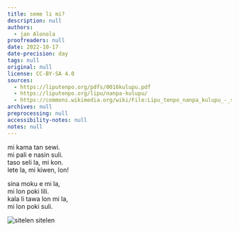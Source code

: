 ```yaml
---
title: seme li mi?
description: null
authors:
  - jan Alonola
proofreaders: null
date: 2022-10-17
date-precision: day
tags: null
original: null
license: CC-BY-SA 4.0
sources:
  - https://liputenpo.org/pdfs/0016kulupu.pdf
  - https://liputenpo.org/lipu/nanpa-kulupu/
  - https://commons.wikimedia.org/wiki/File:Lipu_tenpo_nanpa_kulupu_-_sitelen_sitelen.png
archives: null
preprocessing: null
accessibility-notes: null
notes: null
---
```


mi kama tan sewi.  
mi pali e nasin suli.  
taso seli la, mi kon.  
lete la, mi kiwen, lon!

sina moku e mi la,  
mi lon poki lili.  
kala li tawa lon mi la,  
mi lon poki suli.

![sitelen sitelen](https://upload.wikimedia.org/wikipedia/commons/1/17/Lipu_tenpo_nanpa_kulupu_-_sitelen_sitelen.png)